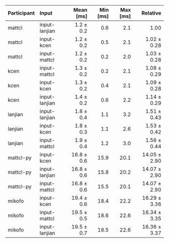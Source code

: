 | Participant | Input | Mean [ms] | Min [ms] | Max [ms] | Relative |
|:---|:---|---:|---:|---:|---:|
| mattcl | input-lanjian | 1.2 ± 0.2 | 0.6 | 2.1 | 1.00 |
| mattcl | input-kcen | 1.2 ± 0.2 | 0.5 | 2.1 | 1.02 ± 0.28 |
| mattcl | input-mattcl | 1.2 ± 0.2 | 0.2 | 2.0 | 1.03 ± 0.28 |
| kcen | input-mattcl | 1.3 ± 0.2 | 0.2 | 2.1 | 1.08 ± 0.29 |
| kcen | input-kcen | 1.3 ± 0.2 | 0.4 | 2.1 | 1.09 ± 0.28 |
| kcen | input-lanjian | 1.4 ± 0.2 | 0.6 | 2.2 | 1.14 ± 0.29 |
| lanjian | input-lanjian | 1.8 ± 0.4 | 1.1 | 3.2 | 1.51 ± 0.43 |
| lanjian | input-kcen | 1.8 ± 0.3 | 1.1 | 2.6 | 1.53 ± 0.42 |
| lanjian | input-mattcl | 1.9 ± 0.4 | 1.2 | 3.0 | 1.56 ± 0.44 |
| mattcl-py | input-kcen | 16.8 ± 0.6 | 15.9 | 20.1 | 14.05 ± 2.90 |
| mattcl-py | input-lanjian | 16.8 ± 0.6 | 15.8 | 20.2 | 14.07 ± 2.90 |
| mattcl-py | input-mattcl | 16.8 ± 0.6 | 15.5 | 20.1 | 14.07 ± 2.90 |
| mikofo | input-kcen | 19.4 ± 0.6 | 18.4 | 22.2 | 16.29 ± 3.36 |
| mikofo | input-mattcl | 19.5 ± 0.5 | 18.6 | 22.6 | 16.34 ± 3.35 |
| mikofo | input-lanjian | 19.5 ± 0.7 | 18.5 | 22.6 | 16.36 ± 3.37 |
